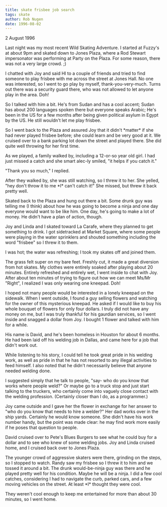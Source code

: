 ```yaml
---
title: skate frisbee job search
tags: skate
author: Rob Nugen
date: 1996-08-02
---
```


<p class=date>2 August 1996</p>

<p>Last night was my most recent Wild Skating Adventure.  I started at
Fuzzy's at about 9pm and skated down to Jones Plaza, where a Rod Stewart
impersonator was performing at Party on the Plaza.  For some reason,
there was not a very large crowd. ;)</p>

<p>I chatted with Joy and said HI to a couple of friends and tried to
find someone to play frisbee with me across the street at Jones Hall.
No one was interested, so I went to go play by myself, thank-you-very-much.
Turns out there was a security guard there, who was not allowed to
let anyone play in the area.  Doh!</p>

<p>So I talked with him a bit.  He's from Sudan and has a cool accent;
Sudan has about 200 languages spoken there but everyone speaks Arabic;
He's been in the US for a few months after being given political 
asylum in Egypt by the US.  He still wouldn't let me play frisbee.</p>

<p>So I went back to the Plaza and assured Joy that it didn't *matter* if
she had never played frisbee before; she could learn and be very
good at it.   We cruised over to a bank parking lot down the street
and played there.  She did quite well throwing for her first time.</p>

<p>As we played, a family walked by, including a 12-or-so year old girl.
I had just missed a catch and she smart alec-ly smiled, "it helps if
you catch it."</p>

<p>"Thank you so much," I replied.</p>

<p>After they walked by, she was still watching, so I threw it to her.
She yelled, "hey don't throw it to me *I* can't catch it!"  She missed,
but threw it back pretty well.</p>

<p>Skated back to the Plaza and hung out there a bit.  Some drunk guy
was telling me (I think) about how he was going to become a ninja and
one day everyone would want to be like him.  One day, he's going to
make a lot of money.  He didn't have a plan of action, though.</p>

<p>Joy and Linda and I skated toward La Carafe, where they planned to
get something to drink.  I got sidetracked at Market Square, where
some people were playing in the water sprinklers and shouted something
including the word "frisbee" so I threw it to them.</p>

<p>I was hot; the water was refreshing; I took my skates off and joined
them.</p>

<p>The grass felt super on my bare feet.  Freshly cut, it made a great
diversion from hot skates.  My clothes were entirely soaked after 
playing about 20 minutes.  Entirely refreshed and entirely wet,
I went inside to chat with Joy.  After about ten minutes of trying to
figure out how we can meet Ms/Mr "Right", I realized I was only wearing
one kneepad.  Doh!</p>

<p>I hoped not many people would be interested in a lonely kneepad
on the sidewalk.  When I went outside, I found a guy selling flowers and
watching for the owner of this mysterious kneepad.  He asked if I would
like to buy his whole bouquet of flowers for only four dollars.  I
truly did not have any money on me, but I was truly thankful for his
gaurdian services, so I went inside and snagged a dollar from Joy.
I bought 1 flower and talked with him for a while.</p>

<p>His name is David, and he's been homeless in Houston for about 6 months.
He had been laid off his welding job in Dallas, and came here for a
job that didn't work out.</p>

<p>While listening to his story, I could tell he took great pride in his
welding work, as well as pride in that he has not resorted to any illegal
activities to feed himself.  I also noted that he didn't necessarily
believe that anyone needed welding done.</p>

<p>I suggested simply that he talk to people, "say- who do you know that
works where people weld?"  Or maybe go to a truck stop and just start
talking to the truckers, who certainly come into vaguely close contact
with the welding profession.  (Certainly closer than I do, as a 
programmer.)</p>

<p>Joy came outside and I gave her the flower in exchange for her answer
to "who do you know that needs to hire a welder?"  Her dad works over
in the ship yards.  Certainly he would know someone.  She didn't have
his work number handy, but the point was made clear: he may find
work more easily if he poses that question to people.</p>

<p>David cruised over to Pete's Blues Burgers to see what he could buy
for a dollar and to see who knew of some welding jobs.  Joy and Linda
cruised home, and I cruised back over to Jones Plaza.</p>

<p>The younger crowd of aggressive skaters were there, grinding on the
steps, so I stopped to watch.  Randy saw my frisbee so I threw it to
him and we tossed it around a bit.  The drunk would-be-ninja guy
was there and he played pretty well for his condition.  Maybe he
will be a ninja.  I did a few cool catches, considering I had to
navigate the curb, parked cars, and a few moving vehicles on the
street.  At least *I* thought they were cool.</p>

<p>They weren't cool enough to keep me entertained for more than about
30 minutes, so I went home.</p>


